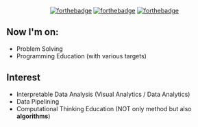   <div align=center>
	
[![forthebadge](https://forthebadge.com/images/badges/powered-by-coffee.svg)](https://forthebadge.com) [![forthebadge](https://forthebadge.com/images/badges/built-with-love.svg)](https://forthebadge.com) [![forthebadge](https://forthebadge.com/images/badges/made-with-python.svg)](https://forthebadge.com)

  </div>

## Now I'm on:
- Problem Solving
- Programming Education (with various targets)

## Interest
- Interpretable Data Analysis (Visual Analytics / Data Analytics)
- Data Pipelining
- Computational Thinking Education (NOT only method but also **algorithms**)
